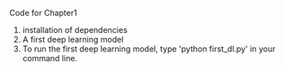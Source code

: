 Code for Chapter1

1. installation of dependencies
2. A first deep learning model
3. To run the first deep learning model, type 'python first_dl.py' in your command line.
